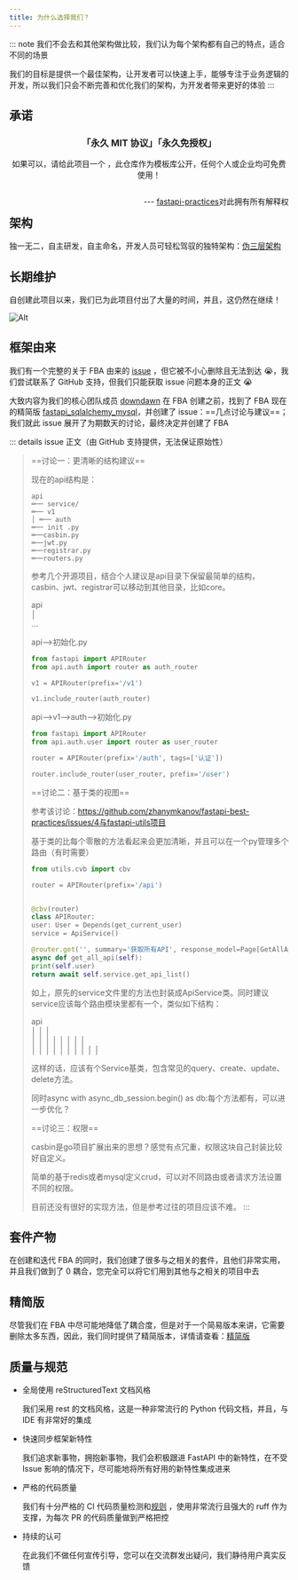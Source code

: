 ```yaml
---
title: 为什么选择我们？
---
```


<script setup>
import NpmBadge from 'vuepress-theme-plume/features/NpmBadge.vue'
</script>

::: note
我们不会去和其他架构做比较，我们认为每个架构都有自己的特点，适合不同的场景

我们的目标是提供一个最佳架构，让开发者可以快速上手，能够专注于业务逻辑的开发，所以我们只会不断完善和优化我们的架构，为开发者带来更好的体验
:::

## 承诺

<div style="text-align: center">
  <h3>「永久 MIT 协议」「永久免授权」</h3>
  <p>如果可以，请给此项目一个 <NpmBadge repo="fastapi-practices/fastapi_best_architecture" type="stars" />，此仓库作为模板库公开，任何个人或企业均可免费使用！</p>
  <p style="float: right">--- <a href="https://github.com/fastapi-practices">fastapi-practices</a>对此拥有所有解释权</p>
  <br>
</div>

## 架构

独一无二，自主研发，自主命名，开发人员可轻松驾驭的独特架构：[伪三层架构](../summary/intro.md#伪三层架构)

## 长期维护

自创建此项目以来，我们已为此项目付出了大量的时间，并且，这仍然在继续！

![Alt](https://repobeats.axiom.co/api/embed/b2174ef1abbebaea309091f1c998fc97d0c1536a.svg "Repo beats analytics image")

## 框架由来

我们有一个完整的关于 FBA 由来的 [issue](https://github.com/fastapi-practices/fastapi_sqlalchemy_mysql/issues/5)
，但它被不小心删除且无法到达 😭，我们尝试联系了 GitHub 支持，但我们只能获取 issue 问题本身的正文 😭

大致内容为我们的核心团队成员 [downdawn](https://github.com/downdawn) 在 FBA 创建之前，找到了 FBA 现在的精简版
[fastapi_sqlalchemy_mysql](fsm.md#sqlalchemy)，并创建了 issue：==几点讨论与建议==；我们就此 issue 展开了为期数天的讨论，最终决定并创建了
FBA

::: details issue 正文（由 GitHub 支持提供，无法保证原始性）
> ==讨论一：更清晰的结构建议==
>
>现在的api结构是：
>
>```
>api
> ═── service/
> ═── v1
> │ ═── auth
> ═── init .py
> ═──casbin.py
> ═──jwt.py
> ═──registrar.py
> ═──routers.py
>```
>
>参考几个开源项目，结合个人建议是api目录下保留最简单的结构，casbin、jwt、registrar可以移动到其他目录，比如core。
>
>api <br/>
> │ <br/>
> ...
>
>api——>初始化.py
>
>```python
>from fastapi import APIRouter
>from api.auth import router as auth_router
>
>v1 = APIRouter(prefix='/v1')
>
>v1.include_router(auth_router)
>```
>
>api——>v1——>auth——>初始化.py
>
>```python
>from fastapi import APIRouter
>from api.auth.user import router as user_router
>
>router = APIRouter(prefix='/auth', tags=['认证'])
>
>router.include_router(user_router, prefix='/user')
>```
>
>==讨论二：基于类的视图==
>
>参考该讨论：https://github.com/zhanymkanov/fastapi-best-practices/issues/4与fastapi-utils项目
>
>基于类的比每个零散的方法看起来会更加清晰，并且可以在一个py管理多个路由（有时需要）
>
>```python
>from utils.cvb import cbv
>
>router = APIRouter(prefix='/api')
>
>
>@cbv(router)
>class APIRouter:
>user: User = Depends(get_current_user)
>service = ApiService()
>
>@router.get('', summary='获取所有API', response_model=Page[GetAllApi])
>async def get_all_api(self):
>print(self.user)
>return await self.service.get_api_list()
>```
>
>如上，原先的service文件里的方法也封装成ApiService类。同时建议service应该每个路由模块里都有一个，类似如下结构：
>
>api <br/>
> │ │ │ <br/>
> │ │ │ │ │ │ │ │ <br/>
> │ │ │ │ │ │ │ │ │ │
>
>这样的话，应该有个Service基类，包含常见的query、create、update、delete方法。
>
>同时async with async_db_session.begin() as db:每个方法都有，可以进一步优化？
>
> ==讨论三：权限==
>
>casbin是go项目扩展出来的思想？感觉有点冗重，权限这块自己封装比较好自定义。
>
>简单的基于redis或者mysql定义crud，可以对不同路由或者请求方法设置不同的权限。
>
>目前还没有很好的实现方法，但是参考过往的项目应该不难。
:::

## 套件产物

在创建和迭代 FBA 的同时，我们创建了很多与之相关的套件，且他们非常实用，并且我们做到了 0 耦合，您完全可以将它们用到其他与之相关的项目中去

<CardGrid>
  <RepoCard repo="fastapi-practices/sqlalchemy-crud-plus" />
  <RepoCard repo="fastapi-practices/fastapi_scheduler" />
  <RepoCard repo="fastapi-practices/fastapi-oauth20" />
  <RepoCard repo="wu-clan/fast-captcha" />
</CardGrid>

## 精简版

尽管我们在 FBA
中尽可能地降低了耦合度，但是对于一个简易版本来讲，它需要删除太多东西，因此，我们同时提供了精简版本，详情请查看：[精简版](./fsm.md)

## 质量与规范

- 全局使用 reStructuredText 文档风格

  我们采用 rest 的文档风格，这是一种非常流行的 Python 代码文档，并且，与 IDE 有非常好的集成

- 快速同步框架新特性

  我们追求新事物，拥抱新事物，我们会积极跟进 FastAPI 中的新特性，在不受 Issue 影响的情况下，尽可能地将所有好用的新特性集成进来

- 严格的代码质量

  我们有十分严格的 CI
  代码质量检测和[规则](https://github.com/fastapi-practices/fastapi_best_architecture/blob/master/backend/.ruff.toml)
  ，使用非常流行且强大的 ruff 作为支撑，为每次 PR 的代码质量做到严格把控

- 持续的认可

  在此我们不做任何宣传引导，您可以在交流群发出疑问，我们静待用户真实反馈

